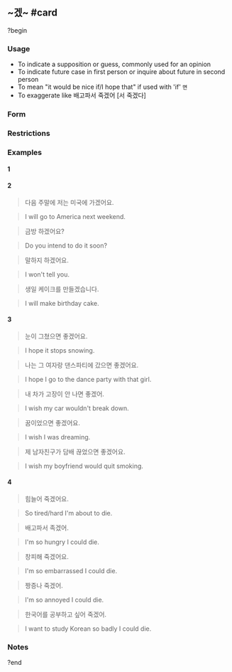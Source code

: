 ## ~겠~ #card
?begin
### Usage
* To indicate a supposition or guess, commonly used for an opinion
* To indicate future case in first person or inquire about future in second person
* To mean "it would be nice if/I hope that" if used with 'if' `면`
* To exaggerate like 배고파서 죽겠어 [서 죽겠다]
### Form

### Restrictions
### Examples
#### 1
#### 2
> 다음 주말에 저는 미국에 가겠어요.

> I will go to America next weekend.

> 금방 하겠어요?

> Do you intend to do it soon?

> 말하지 하겠어요.

> I won't tell you.

> 생일 케이크를 만들겠습니다.

> I will make birthday cake.
#### 3
> 눈이 그쳤으면 좋겠어요.

> I hope it stops snowing.

> 나는 그 여자랑 댄스파티에 갔으면 좋겠어요.

> I hope I go to the dance party with that girl.

> 내 차가 고장이 안 나면 좋겠어.

> I wish my car wouldn't break down.

> 꿈이었으면 좋겠어요.

> I wish I was dreaming.

> 제 남자친구가 담배 끊었으면 좋겠어요.

> I wish my boyfriend would quit smoking.
#### 4
> 힘늘어 죽겠어요.

> So tired/hard I'm about to die.

> 배고파서 족겠어.

> I'm so hungry I could die.

> 창피해 죽겠어요.

> I'm so embarrassed I could die.

> 짱증나 죽겠어.

> I'm so annoyed I could die.

> 한국어를 공부하고 싶어 죽겠어.

> I want to study Korean so badly I could die.
### Notes
?end
